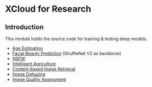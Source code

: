 # XCloud for Research

## Introduction
This module holds the source code for training & testing deep models.

* [Age Estimation](./age)
* [Facial Beauty Prediction](./fbp) (ShuffleNet V2 as backbone)
* [NSFW](./imgcensor)
* [Intelligent Agriculture](./intelligentagriculture)
* [Content-based Image Retrieval](./cbir)
* [Image Dehazing](./imagedehazing)
* [Image Quality Assessment](./iqa)

